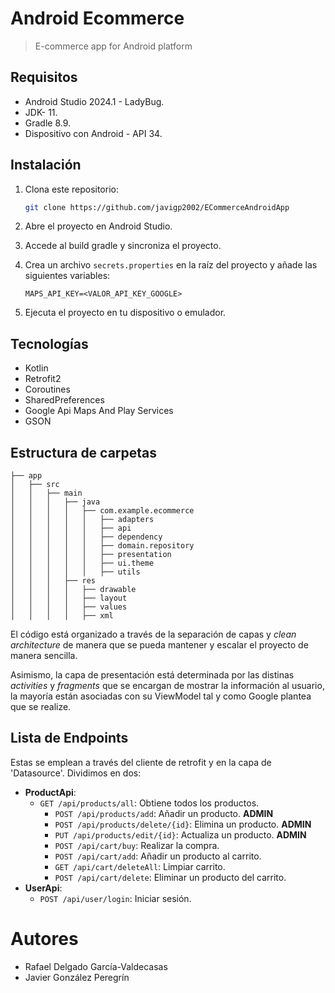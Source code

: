 # Android Ecommerce

> E-commerce app for Android platform

## Requisitos

- Android Studio 2024.1 - LadyBug.
- JDK- 11.
- Gradle 8.9.
- Dispositivo con Android - API 34.

## Instalación

1. Clona este repositorio:

   ```bash
   git clone https://github.com/javigp2002/ECommerceAndroidApp
    ```
2. Abre el proyecto en Android Studio.
3. Accede al build gradle y sincroniza el proyecto.
3. Crea un archivo `secrets.properties` en la raíz del proyecto y añade las siguientes variables:

   ```
   MAPS_API_KEY=<VALOR_API_KEY_GOOGLE>
   ``` 
4. Ejecuta el proyecto en tu dispositivo o emulador.

## Tecnologías

- Kotlin
- Retrofit2
- Coroutines
- SharedPreferences
- Google Api Maps And Play Services
- GSON

## Estructura de carpetas

```
├── app
│   ├── src
│   │   ├── main
│   │   │   ├── java
│   │   │   │   ├── com.example.ecommerce
│   │   │   │   │   ├── adapters
│   │   │   │   │   ├── api
│   │   │   │   │   ├── dependency
│   │   │   │   │   ├── domain.repository
│   │   │   │   │   ├── presentation
│   │   │   │   │   ├── ui.theme
│   │   │   │   │   ├── utils
│   │   │   ├── res
│   │   │   │   ├── drawable
│   │   │   │   ├── layout
│   │   │   │   ├── values
│   │   │   │   ├── xml

```

El código está organizado a través de la separación de capas y _clean architecture_ de manera que
se pueda mantener y escalar el proyecto de manera sencilla.

Asimismo, la capa de presentación está determinada por las distinas _activities_ y _fragments_ que
se encargan de mostrar la información al usuario, la mayoría están asociadas con su ViewModel tal y
como Google plantea que se realize.

## Lista de Endpoints

Estas se emplean a través del cliente de retrofit y en la capa de 'Datasource'. Dividimos en dos:

- **ProductApi**:
  - `GET /api/products/all`: Obtiene todos los productos.
    - `POST /api/products/add`: Añadir un producto. **ADMIN**
    - `POST /api/products/delete/{id}`: Elimina un producto. **ADMIN**
    - `PUT /api/products/edit/{id}`: Actualiza un producto. **ADMIN**
    - `POST /api/cart/buy`: Realizar la compra.
    - `POST /api/cart/add`: Añadir un producto al carrito.
    - `GET /api/cart/deleteAll`: Limpiar carrito.
    - `POST /api/cart/delete`: Eliminar un producto del carrito.
- **UserApi**:
    - `POST /api/user/login`: Iniciar sesión.

# Autores

- Rafael Delgado García-Valdecasas
- Javier González Peregrín